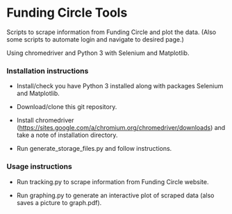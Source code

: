 # Funding Circle Tools

Scripts to scrape information from Funding Circle and plot the data. 
(Also some scripts to automate login and navigate to desired page.)

Using chromedriver and Python 3 with Selenium and Matplotlib.

### Installation instructions ###

* Install/check you have Python 3 installed along with packages Selenium and Matplotlib.

* Download/clone this git repository.

* Install chromedriver (https://sites.google.com/a/chromium.org/chromedriver/downloads) and take a note of installation directory.

* Run generate_storage_files.py and follow instructions.

### Usage instructions ###

* Run tracking.py to scrape information from Funding Circle website.

* Run graphing.py to generate an interactive plot of scraped data (also saves a picture to graph.pdf).
